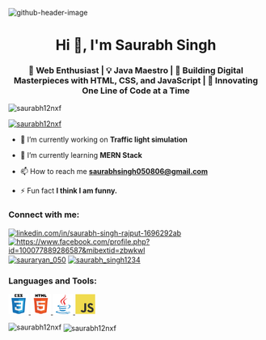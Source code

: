 ![github-header-image](https://github.com/user-attachments/assets/d4bf0c1d-d8c2-48b0-af04-9dc2dbb3b5aa)




<h1 align="center">Hi 👋, I'm Saurabh Singh</h1>
<h3 align="center">🌟 Web Enthusiast | 💡 Java Maestro | 🎨 Building Digital Masterpieces with HTML, CSS, and JavaScript | 🚀 Innovating One Line of Code at a Time</h3>

<p align="left"> <img src="https://komarev.com/ghpvc/?username=saurabh12nxf&label=Profile%20views&color=0e75b6&style=flat" alt="saurabh12nxf" /> </p>

<p align="left"> <a href="https://github.com/ryo-ma/github-profile-trophy"><img src="https://github-profile-trophy.vercel.app/?username=saurabh12nxf" alt="saurabh12nxf" /></a> </p>

- 🔭 I’m currently working on **Traffic light simulation**

- 🌱 I’m currently learning **MERN Stack**

- 📫 How to reach me **saurabhsingh050806@gmail.com**

- ⚡ Fun fact **I think I am funny.**

<h3 align="left">Connect with me:</h3>
<p align="left">
<a href="https://linkedin.com/in/linkedin.com/in/saurabh-singh-rajput-1696292ab" target="blank"><img align="center" src="https://raw.githubusercontent.com/rahuldkjain/github-profile-readme-generator/master/src/images/icons/Social/linked-in-alt.svg" alt="linkedin.com/in/saurabh-singh-rajput-1696292ab" height="30" width="40" /></a>
<a href="https://fb.com/https://www.facebook.com/profile.php?id=100077889286587&mibextid=zbwkwl" target="blank"><img align="center" src="https://raw.githubusercontent.com/rahuldkjain/github-profile-readme-generator/master/src/images/icons/Social/facebook.svg" alt="https://www.facebook.com/profile.php?id=100077889286587&mibextid=zbwkwl" height="30" width="40" /></a>
<a href="https://instagram.com/sauraryan_050" target="blank"><img align="center" src="https://raw.githubusercontent.com/rahuldkjain/github-profile-readme-generator/master/src/images/icons/Social/instagram.svg" alt="sauraryan_050" height="30" width="40" /></a>
<a href="https://www.leetcode.com/saurabh_singh1234" target="blank"><img align="center" src="https://raw.githubusercontent.com/rahuldkjain/github-profile-readme-generator/master/src/images/icons/Social/leet-code.svg" alt="saurabh_singh1234" height="30" width="40" /></a>
</p>

<h3 align="left">Languages and Tools:</h3>
<p align="left"> <a href="https://www.w3schools.com/css/" target="_blank" rel="noreferrer"> <img src="https://raw.githubusercontent.com/devicons/devicon/master/icons/css3/css3-original-wordmark.svg" alt="css3" width="40" height="40"/> </a> <a href="https://www.w3.org/html/" target="_blank" rel="noreferrer"> <img src="https://raw.githubusercontent.com/devicons/devicon/master/icons/html5/html5-original-wordmark.svg" alt="html5" width="40" height="40"/> </a> <a href="https://www.java.com" target="_blank" rel="noreferrer"> <img src="https://raw.githubusercontent.com/devicons/devicon/master/icons/java/java-original.svg" alt="java" width="40" height="40"/> </a> <a href="https://developer.mozilla.org/en-US/docs/Web/JavaScript" target="_blank" rel="noreferrer"> <img src="https://raw.githubusercontent.com/devicons/devicon/master/icons/javascript/javascript-original.svg" alt="javascript" width="40" height="40"/> </a> </p>

<p><img align="left" src="https://github-readme-stats.vercel.app/api/top-langs?username=saurabh12nxf&show_icons=true&locale=en&layout=compact" alt="saurabh12nxf" /></p>

<p>&nbsp;<img align="center" src="https://github-readme-stats.vercel.app/api?username=saurabh12nxf&show_icons=true&locale=en" alt="saurabh12nxf" /></p>

<!---
saurabh12nxf/saurabh12nxf is a ✨ special ✨ repository because its `README.md` (this file) appears on your GitHub profile.
You can click the Preview link to take a look at your changes.
--->



